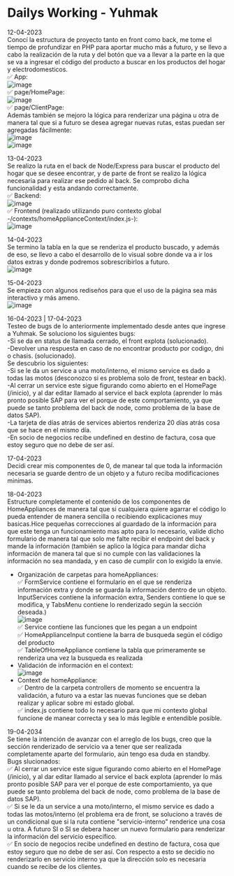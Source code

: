 # Dailys Working - Yuhmak

12-04-2023 <br/>
Conocí la estructura de proyecto tanto en front como back, me tome el tiempo de profundizar en PHP para aportar mucho más a futuro, y se llevo a cabo la realización de la ruta y del botón que va a llevar a la parte en la que se va a ingresar el código del producto a buscar en los productos del hogar y electrodomesticos.<br/>
✅ App:<br/>
![image](https://user-images.githubusercontent.com/109984981/233095043-865504b0-06ef-4afe-8aa6-740672745e50.png)<br/>
✅ page/HomePage:<br/>
![image](https://user-images.githubusercontent.com/109984981/233095790-7ac38e96-f003-482f-9072-5701c76386e7.png)<br/>
✅ page/ClientPage:<br/>
Además también se mejoro la lógica para renderizar una página u otra de manera tal que si a futuro se desea agregar nuevas rutas, estas puedan ser agregadas fácilmente:<br/>
![image](https://user-images.githubusercontent.com/109984981/233095524-dbc4ba80-7303-4d14-a4fb-619ba1c3758f.png)<br/>
![image](https://user-images.githubusercontent.com/109984981/233096318-4d1b5d6d-c041-400e-bf95-a7dccc06e708.png)<br/>



13-04-2023 <br/>
Se realizo la ruta en el back de Node/Express para buscar el producto del hogar que se desee encontrar, y de parte de front se realizo la lógica necesaria para realizar ese pedido al back. Se comprobo dicha funcionalidad y esta andando correctamente. <br/>
✅ Backend:<br/>
![image](https://user-images.githubusercontent.com/109984981/233096552-e713149c-20b8-4488-b778-958222f04209.png)<br/>
✅ Frontend (realizado utilizando puro contexto global -/contexts/homeApplianceContext/index.js-):<br/>
![image](https://user-images.githubusercontent.com/109984981/233096940-764127be-412e-445a-a932-20e52824f896.png)<br/>


14-04-2023 <br/>
Se termino la tabla en la que se renderiza el producto buscado, y además de eso, se llevo a cabo el desarrollo de lo visual sobre donde va a ir los datos extras y donde podremos sobrescribirlos a futuro. <br/>
![image](https://user-images.githubusercontent.com/109984981/233097419-a1847680-a3f9-49a3-8785-54d3fd4128a9.png) <br/>

15-04-2023 <br/>
Se empieza con algunos rediseños para que el uso de la página sea más interactivo y más ameno.<br/>
![image](https://user-images.githubusercontent.com/109984981/233101798-2d7d8b83-a7dd-4b19-8372-5fd12e8d28e5.png) <br/>

16-04-2023 | 17-04-2023 <br/>
Testeo de bugs de lo anteriormente implementado desde antes que ingrese a Yuhmak. 
Se soluciono los siguientes bugs:<br/>
-Si se da en status de llamada cerrado, el front explota (solucionado).<br/>
-Devolver una respuesta en caso de no encontrar producto por codigo, dni o chasis. (solucionado).<br/>
Se descubrio los siguientes:<br/>
-Si se le da un service a una moto/interno, el mismo service es dado a todas las motos (desconozco si es problema solo de front, testear en back).<br/>
-Al cerrar un service este sigue figurando como abierto en el HomePage (/inicio), y al dar editar llamado al service el back explota (aprender lo más pronto posible SAP para ver el porque de este comportamiento, ya que puede se tanto problema del back de node, como problema de la base de datos SAP).<br/>
-La tarjeta de días atrás de services abiertos renderiza 20 días atrás cosa que se hace en el mismo día.<br/>
-En socio de negocios recibe undefined en destino de factura, cosa que estoy seguro que no debe de ser así.<br/>

17-04-2023<br/>
Decidi crear mis componentes de 0, de manear tal que toda la información necesaria se guarde dentro de un objeto y a futuro reciba modificaciones minimas.<br/>

18-04-2023<br/>
Estructure completamente el contenido de los componentes de HomeAppliances de manera tal que si cualquiera quiere agarrar el código lo pueda entender de manera sencilla o recibiendo explicaciones muy basicas.Hice pequeñas correcciones al guardado de la información para que este tenga un funcionamiento mas apto para lo necesario, valide dicho formulario de manera tal que solo me falte recibir el endpoint del back y mande la información (también se aplico la lógica para mandar dicha información de manera tal que si no cumple con las validaciones la información no sea mandada, y en caso de cumplir con lo exigido la envie. <br/>
- Organización de carpetas para homeAppliances: <br/>
✅ FormService contiene el formulario en el que se renderiza información extra y donde se guarda la información dentro de un objeto. InputServices contiene la información extra, Senders contiene lo que se modifica, y TabsMenu contiene lo renderizado según la sección deseada.)<br/>
![image](https://user-images.githubusercontent.com/109984981/233098982-bd496210-acdc-4e6d-bdb1-262e8fd6bf08.png)<br/>
✅ Service contiene las funciones que les pegan a un endpoint <br/>
✅ HomeApplianceInput contiene la barra de busqueda según el código del producto <br/>
✅ TableOfHomeAppliance contiene la tabla que primeramente se renderiza una vez la busqueda es realizada <br/>
- Validación de información en el context: <br/>
![image](https://user-images.githubusercontent.com/109984981/233100163-ad73a22e-4ea7-4df0-b5f4-6643f6ff7602.png) <br/>
- Context de homeAppliance: <br/>
✅ Dentro de la carpeta controllers de momento se encuentra la validación, a futuro va a estar las nuevas funciones que se deban realizar y aplicar sobre mi estado global.<br/>
✅ index.js contiene todo lo necesario para que mi contexto global funcione de manear correcta y sea lo más legible e entendible posible.<br/>


19-04-2034 <br/>
Se tiene la intención de avanzar con el arreglo de los bugs, creo que la sección renderizado de servicio va a tener que ser realizada completamente aparte del formulario, aún tengo esa duda en standby.<br/>
Bugs slucionados:<br/>
✅  Al cerrar un service este sigue figurando como abierto en el HomePage (/inicio), y al dar editar llamado al service el back explota (aprender lo más pronto posible SAP para ver el porque de este comportamiento, ya que puede se tanto problema del back de node, como problema de la base de datos SAP).<br/>
✅  Si se le da un service a una moto/interno, el mismo service es dado a todas las motos/interno (el problema era de front, se soluciono a través de un condicional que si la ruta contiene "servicio-interno" renderice una cosa u otra. A futuro SI o SI se debera hacer un nuevo formulario para renderizar la información del servicio especifico.<br/>
✅  En socio de negocios recibe undefined en destino de factura, cosa que estoy seguro que no debe de ser así. Con respecto a esto se decidio no renderizarlo en servicio interno ya que la dirección solo es necesaria cuando se recibe de los clientes.

